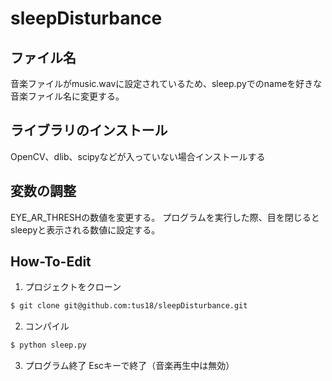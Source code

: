 # sleepDisturbance

## ファイル名
音楽ファイルがmusic.wavに設定されているため、sleep.pyでのnameを好きな音楽ファイル名に変更する。

## ライブラリのインストール
OpenCV、dlib、scipyなどが入っていない場合インストールする

## 変数の調整
EYE_AR_THRESHの数値を変更する。
プログラムを実行した際、目を閉じるとsleepyと表示される数値に設定する。

## How-To-Edit
1. プロジェクトをクローン
```bash
$ git clone git@github.com:tus18/sleepDisturbance.git
```

2. コンパイル
```bash
$ python sleep.py
```
3. プログラム終了
Escキーで終了（音楽再生中は無効）
